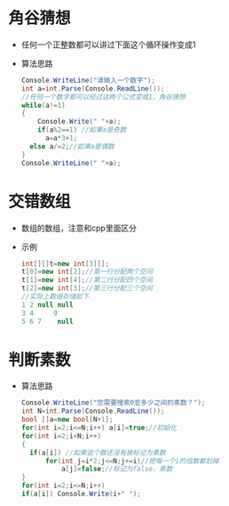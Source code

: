 # 角谷猜想

* 任何一个正整数都可以讲过下面这个循环操作变成1

* 算法思路

  ~~~c#
  Console.WriteLine("请输入一个数字");
  int a=int.Parse(Console.ReadLine());
  //任何一个数字都可以经过这两个公式变成1，角谷猜想
  while(a!=1)
  {
      Console.Write(" "+a);
      if(a%2==1) //如果a是奇数
  		a=a*3+1;
  	else a/=2;//如果a是偶数
  }
  Console.WriteLine(" "+a);
  ~~~

# 交错数组

* 数组的数组，注意和cpp里面区分

* 示例

  ~~~c#
  int[][]t=new int[3][];
  t[0]=new int[2];//第一行分配两个空间
  t[1]=new int[4];//第二行分配四个空间
  t[2]=new int[3];//第三行分配三个空间
  //实际上数组存储如下
  1 2 null null
  3 4     9
  5 6 7    null    
  ~~~

# 判断素数

* 算法思路

  ~~~c#
  Console.WriteLine("您需要搜索0至多少之间的素数？");
  int N=int.Parse(Console.ReadLine());
  bool []a=new bool[N+1];
  for(int i=2;i<=N;i++) a[i]=true;//初始化
  for(int i=2;i<N;i++)
  {
  	if(a[i]) //如果这个数还没有被标记为素数
  		for(int j=i*2;j<=N;j+=i)//把每一个i的倍数都划掉
  			a[j]=false;//标记为false，素数
  }
  for(int i=2;i<=N;i++)
  if(a[i]) Console.Write(i+" ");
  ~~~

  